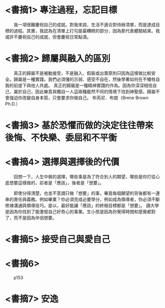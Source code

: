 # <書摘1> 專注過程，忘記目標

<p style="text-indent: 2em;">我一項很難慶祝自己的成就。對我來說，生活不適合對待辦清單，而是達成目標的過程。其實，我認為在清單上打勾是最糟糕的部分，因為那代表體驗結束。我或許不慶祝自己的成就，但會慶祝日常點滴。

# <書摘2> 歸屬與融入的區別

<p style="text-indent: 2em;"> 真正的歸屬不是被動接受，不是融入、假裝或出賣原則只因為這樣做比較安全。歸屬是一種實踐。我們必須懂的示弱、感受不自在，然後學著如何在不犧牲自我的前提下與他人共處。  
真正的歸屬是一種精神實踐的作為。因為你深深相信自己、屬於自己，因此樂意與獨自一人這兩種截然不同的情境下找到神聖感。歸屬不會強迫你改變自身本質，只會要求你做自己。
布芮尼．布朗（Brene Brown Ph.D.）  

# <書摘3> 基於恐懼而做的決定往往帶來後悔、不快樂、委屈和不平衡 



# <書摘4> 選擇與選擇後的代價
<p style="text-indent: 2em;">回想一下，人生中做的選擇，哪些事是為了符合別人的期望，哪些是你打從心底想要這樣做的，前者是「應該」，後者是「想要」。 
<p style="text-indent: 2em;">即使分得清楚，也並不意謂只做「想要」的事，畢竟每個願望的背後都有一連串的責任與義務。例如畢業？你必須完成必要學分，例如成為領導者，你必須不斷修煉溝通與領導技巧。是以，最好能讓「應該」的終極目標都是「想要」。  
讀大學是因為你找到了能激發自己好奇心的事業。生小孩是因為你覺得時間和感覺都對了，而不是因為伴侶想要。




# <書摘5> 接受自己與愛自己
<p style="text-indent: 2em;"> 


# <書摘6> 
<p style="text-indent: 2em;"> 
p153

# <書摘7> 安逸
<p style="text-indent: 2em;"> 
